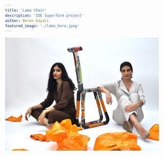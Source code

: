 ```yaml
---
title: 'Lama Chair'
description: 'IDE Superform project'
author: Beren Kayali
featured_image: './lama_hero.jpeg'
---
```

![](./lama_hero.jpeg)
